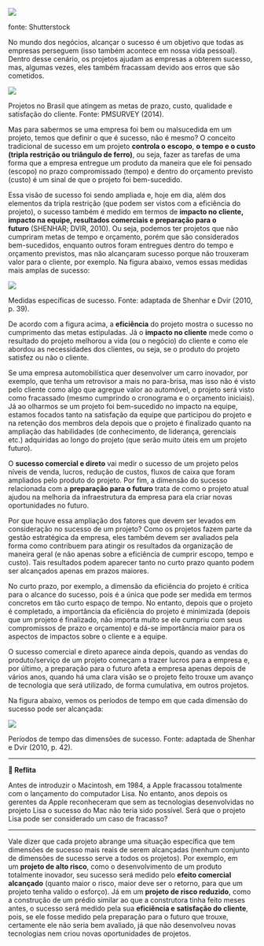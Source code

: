 [![](https://ampli-images.s3.amazonaws.com/production/5970e353-960f-4310-b865-3b0d59a2c823/original)](https://ampli-images.s3.amazonaws.com/production/5970e353-960f-4310-b865-3b0d59a2c823/original)

fonte: Shutterstock

No mundo dos negócios, alcançar o sucesso é um objetivo que todas as empresas perseguem (isso também acontece em nossa vida pessoal). Dentro desse cenário, os projetos ajudam as empresas a obterem sucesso, mas, algumas vezes, eles também fracassam devido aos erros que são cometidos.

[![](https://ampli-images.s3.amazonaws.com/production/9055d9b8-c80f-488e-8756-d3676439dc9b/original)](https://ampli-images.s3.amazonaws.com/production/9055d9b8-c80f-488e-8756-d3676439dc9b/original)

Projetos no Brasil que atingem as metas de prazo, custo, qualidade e satisfação do cliente. Fonte: PMSURVEY (2014).

Mas para sabermos se uma empresa foi bem ou malsucedida em um projeto, temos que definir o que é sucesso, não é mesmo? O conceito tradicional de sucesso em um projeto **controla o** **escopo**, **o tempo e o custo (tripla restrição ou triângulo de ferro)**, ou seja, fazer as tarefas de uma forma que a empresa entregue um produto da maneira que ele foi pensado (escopo) no prazo compromissado (tempo) e dentro do orçamento previsto (custo) é um sinal de que o projeto foi bem-sucedido.

Essa visão de sucesso foi sendo ampliada e, hoje em dia, além dos elementos da tripla restrição (que podem ser vistos com a eficiência do projeto), o sucesso também é medido em termos de **impacto no cliente, impacto na equipe, resultados comerciais e preparação para o futuro** (SHENHAR; DVIR, 2010). Ou seja, podemos ter projetos que não cumpriram metas de tempo e orçamento, porém que são considerados bem-sucedidos, enquanto outros foram entregues dentro do tempo e orçamento previstos, mas não alcançaram sucesso porque não trouxeram valor para o cliente, por exemplo. Na figura abaixo, vemos essas medidas mais amplas de sucesso:

[![](https://ampli-images.s3.amazonaws.com/production/11ce33ff-64f8-4eb1-bb43-42fe9e175d73/original)](https://ampli-images.s3.amazonaws.com/production/11ce33ff-64f8-4eb1-bb43-42fe9e175d73/original)

Medidas específicas de sucesso. Fonte: adaptada de Shenhar e Dvir (2010, p. 39).

De acordo com a figura acima, a **eficiência** do projeto mostra o sucesso no cumprimento das metas estipuladas. Já o **impacto no cliente** mede como o resultado do projeto melhorou a vida (ou o negócio) do cliente e como ele abordou as necessidades dos clientes, ou seja, se o produto do projeto satisfez ou não o cliente.

Se uma empresa automobilística quer desenvolver um carro inovador, por exemplo, que tenha um retrovisor a mais no para-brisa, mas isso não é visto pelo cliente como algo que agregue valor ao automóvel, o projeto será visto como fracassado (mesmo cumprindo o cronograma e o orçamento iniciais). Já ao olharmos se um projeto foi bem-sucedido no impacto na equipe, estamos focados tanto na satisfação da equipe que participou do projeto e na retenção dos membros dela depois que o projeto é finalizado quanto na ampliação das habilidades (de conhecimento, de liderança, gerenciais etc.) adquiridas ao longo do projeto (que serão muito úteis em um projeto futuro).

O **sucesso comercial e direto** vai medir o sucesso de um projeto pelos níveis de venda, lucros, redução de custos, fluxos de caixa que foram ampliados pelo produto do projeto. Por fim, a dimensão do sucesso relacionada com a **preparação para o futuro** trata de como o projeto atual ajudou na melhoria da infraestrutura da empresa para ela criar novas oportunidades no futuro.

Por que houve essa ampliação dos fatores que devem ser levados em consideração no sucesso de um projeto? Como os projetos fazem parte da gestão estratégica da empresa, eles também devem ser avaliados pela forma como contribuem para atingir os resultados da organização de maneira geral (e não apenas sobre a eficiência de cumprir escopo, tempo e custo). Tais resultados podem aparecer tanto no curto prazo quanto podem ser alcançados apenas em prazos maiores.

No curto prazo, por exemplo, a dimensão da eficiência do projeto é crítica para o alcance do sucesso, pois é a única que pode ser medida em termos concretos em tão curto espaço de tempo. No entanto, depois que o projeto é completado, a importância da eficiência do projeto é minimizada (depois que um projeto é finalizado, não importa muito se ele cumpriu com seus compromissos de prazo e orçamento) e dá-se importância maior para os aspectos de impactos sobre o cliente e a equipe.

O sucesso comercial e direto aparece ainda depois, quando as vendas do produto/serviço de um projeto começam a trazer lucros para a empresa e, por último, a preparação para o futuro afeta a empresa apenas depois de vários anos, quando há uma clara visão se o projeto feito trouxe um avanço de tecnologia que será utilizado, de forma cumulativa, em outros projetos.

Na figura abaixo, vemos os períodos de tempo em que cada dimensão do sucesso pode ser alcançada:

[![](https://ampli-images.s3.amazonaws.com/production/3883d067-cc3d-489b-8991-3b643db2e072/original)](https://ampli-images.s3.amazonaws.com/production/3883d067-cc3d-489b-8991-3b643db2e072/original)

Períodos de tempo das dimensões de sucesso. Fonte: adaptada de Shenhar e Dvir (2010, p. 42).

______

**💭 Reflita**

Antes de introduzir o Macintosh, em 1984, a Apple fracassou totalmente com o lançamento do computador Lisa. No entanto, anos depois os gerentes da Apple reconheceram que sem as tecnologias desenvolvidas no projeto Lisa o sucesso do Mac não teria sido possível. Será que o projeto Lisa pode ser considerado um caso de fracasso?

______

Vale dizer que cada projeto abrange uma situação específica que tem dimensões de sucesso mais reais de serem alcançadas (nenhum conjunto de dimensões de sucesso serve a todos os projetos). Por exemplo, em um **projeto de alto risco**, como o desenvolvimento de um produto totalmente inovador, seu sucesso será medido pelo **efeito comercial alcançado** (quanto maior o risco, maior deve ser o retorno, para que um projeto tenha valido o esforço). Já em um **projeto de risco reduzido**, como a construção de um prédio similar ao que a construtora tinha feito meses antes, o sucesso será medido pela sua **eficiência e satisfação do cliente**, pois, se ele fosse medido pela preparação para o futuro que trouxe, certamente ele não seria bem avaliado, já que não desenvolveu novas tecnologias nem criou novas oportunidades de projetos.